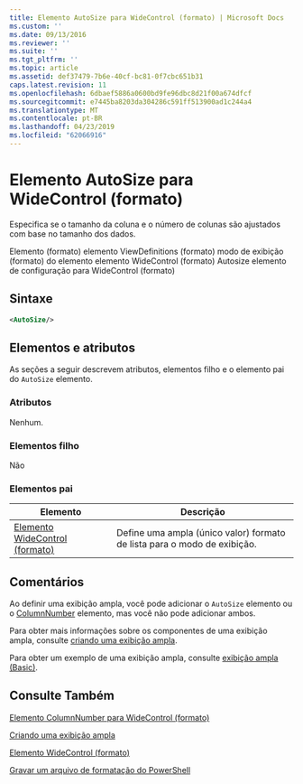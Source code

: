 ```yaml
---
title: Elemento AutoSize para WideControl (formato) | Microsoft Docs
ms.custom: ''
ms.date: 09/13/2016
ms.reviewer: ''
ms.suite: ''
ms.tgt_pltfrm: ''
ms.topic: article
ms.assetid: def37479-7b6e-40cf-bc81-0f7cbc651b31
caps.latest.revision: 11
ms.openlocfilehash: 6dbaef5886a0600bd9fe96dbc8d21f00a674dfcf
ms.sourcegitcommit: e7445ba8203da304286c591ff513900ad1c244a4
ms.translationtype: MT
ms.contentlocale: pt-BR
ms.lasthandoff: 04/23/2019
ms.locfileid: "62066916"
---
```

# <a name="autosize-element-for-widecontrol-format"></a>Elemento AutoSize para WideControl (formato)

Especifica se o tamanho da coluna e o número de colunas são ajustados com base no tamanho dos dados.

Elemento (formato) elemento ViewDefinitions (formato) modo de exibição (formato) do elemento elemento WideControl (formato) Autosize elemento de configuração para WideControl (formato)

## <a name="syntax"></a>Sintaxe

```xml
<AutoSize/>
```

## <a name="attributes-and-elements"></a>Elementos e atributos

As seções a seguir descrevem atributos, elementos filho e o elemento pai do `AutoSize` elemento.

### <a name="attributes"></a>Atributos

Nenhum.

### <a name="child-elements"></a>Elementos filho

Não

### <a name="parent-elements"></a>Elementos pai

|Elemento|Descrição|
|-------------|-----------------|
|[Elemento WideControl (formato)](./widecontrol-element-format.md)|Define uma ampla (único valor) formato de lista para o modo de exibição.|

## <a name="remarks"></a>Comentários

Ao definir uma exibição ampla, você pode adicionar o `AutoSize` elemento ou o [ColumnNumber](./columnnumber-element-for-widecontrol-format.md) elemento, mas você não pode adicionar ambos.

Para obter mais informações sobre os componentes de uma exibição ampla, consulte [criando uma exibição ampla](./creating-a-wide-view.md).

Para obter um exemplo de uma exibição ampla, consulte [exibição ampla (Basic)](./wide-view-basic.md).

## <a name="see-also"></a>Consulte Também

[Elemento ColumnNumber para WideControl (formato)](./columnnumber-element-for-widecontrol-format.md)

[Criando uma exibição ampla](./creating-a-wide-view.md)

[Elemento WideControl (formato)](./widecontrol-element-format.md)

[Gravar um arquivo de formatação do PowerShell](./writing-a-powershell-formatting-file.md)
